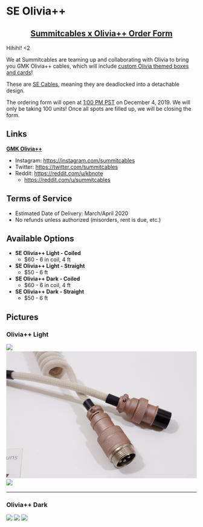 # SE Olivia++

<h2 align="center"><strong><a href="https://docs.google.com/forms/d/e/1FAIpQLSfGhsrhJo-Ju0uSHrAts8nUwHzG4UgaQtzNuGKaQMw1Kzc6Dg/closedform">Summitcables x Olivia++ Order Form</a></strong></h2>

Hihihi! <2

We at Summitcables are teaming up and collaborating with Olivia to bring you GMK Olivia++ cables, which will include [custom Olivia themed boxes and cards](https://imgur.com/a/udsLcky)!

These are [SE Cables](https://summitcables.com/#detachable), meaning they are deadlocked into a detachable design.

The ordering form will open at [1:00 PM PST](https://time.is/PT) on December 4, 2019. We will only be taking 100 units! Once all spots are filled up, we will be closing the form.

## Links

**[GMK Olivia++](https://oliviaplus.plus/)**
* Instagram: <https://instagram.com/summitcables>
* Twitter: <https://twitter.com/summitcables>
* Reddit: <https://reddit.com/u/kbnote>
  * <https://reddit.com/u/summitcables>

## Terms of Service

* Estimated Date of Delivery: March/April 2020
* No refunds unless authorized (misorders, rent is due, etc.)

## Available Options

* **SE Olivia++ Light - Coiled**
  * $60 - 6 in coil, 4 ft
* **SE Olivia++ Light - Straight**
  * $50 - 6 ft
* **SE Olivia++ Dark - Coiled**
  * $60 - 6 in coil, 4 ft
* **SE Olivia++ Dark - Straight**
  * $50 - 6 ft

## Pictures

### Olivia++ Light
![](olivia/1_1.jpg)
![](olivia/1_2.jpg)
![](olivia/1_3.jpg)

---

### Olivia++ Dark
![](olivia/2_1.jpg)
![](olivia/2_2.jpg)
![](olivia/2_3.jpg)
